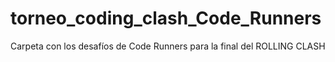 <!-- Holamundo este es el readme para la final -->

# torneo_coding_clash_Code_Runners
Carpeta con los desafíos de Code Runners para la final del ROLLING CLASH